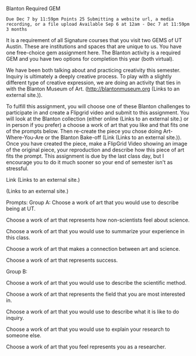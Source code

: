 
Blanton Required GEM

    Due Dec 7 by 11:59pm Points 25 Submitting a website url, a media recording, or a file upload Available Sep 6 at 12am - Dec 7 at 11:59pm 3 months

It is a requirement of all Signature courses that you visit two GEMS of UT Austin. These are institutions and spaces that are unique to us. You have one free-choice gem assignment here. The Blanton activity is a required GEM and you have two options for completion this year (both virtual).

We have been both talking about and practicing creativity this semester. Inquiry is ultimately a deeply creative process.  To play with a slightly different type of creative expression,   we are doing an activity that ties in with the Blanton Museum of Art.  (http://blantonmuseum.org (Links to an external site.)).

To fulfill this assignment, you will choose one of these Blanton challenges to participate in and create a Flipgrid video and submit to this assignment. You will look at the Blanton collection (either online (Links to an external site.) or in person if you prefer) a choose a work of art that you like and that fits one of the prompts below. Then re-create the piece you chose doing Art-Where-You-Are
 or the Blanton Bake-off (Link (Links to an external site.)). Once you have created the piece, make a FlipGrid Video showing an image of the original piece, your reproduction and describe how this piece of art fits the prompt.  This assignment is due by the last class day, but I encourage you to do it much sooner so your end of semester isn't as stressful.



Link (Links to an external site.)

 (Links to an external site.)



Prompts:
Group A:
Choose a work of art that you would use to describe being at UT.

Choose a work of art that represents how non-scientists feel about science.

Choose a work of art that you would use to summarize your experience in this class.

Choose a work of art that makes a connection between art and science.

Choose a work of art that represents success.

Group B:

Choose a work of art that you would use to describe the scientific method.

Choose a work of art that represents the field  that you are most interested in.

Choose a work of art that you would use to describe what it is like to do inquiry.

Choose a work of art that you would use to explain your research to someone else.

Choose a work of art that you feel represents you as a researcher.
